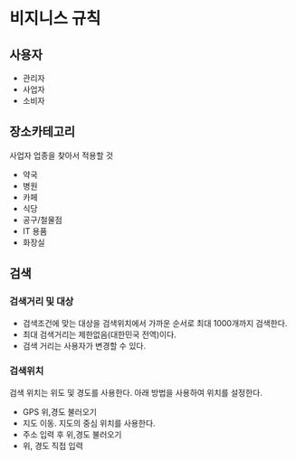# 비지니스 규칙

## 사용자

- 관리자
- 사업자
- 소비자

## 장소카테고리
사업자 업종을 찾아서 적용할 것

- 약국
- 병원
- 카페
- 식당
- 공구/철물점
- IT 용품
- 화장실

## 검색
### 검색거리 및 대상
- 검색조건에 맞는 대상을 검색위치에서 가까운 순서로 최대 1000개까지 검색한다.
- 최대 검색거리는 제한없음(대한민국 전역)이다.
- 검색 거리는 사용자가 변경할 수 있다.

### 검색위치
검색 위치는 위도 및 경도를 사용한다. 아래 방법을 사용하여 위치를 설정한다.
- GPS 위,경도 불러오기
- 지도 이동. 지도의 중심 위치를 사용한다.
- 주소 입력 후 위,경도 불러오기
- 위, 경도 직접 입력
